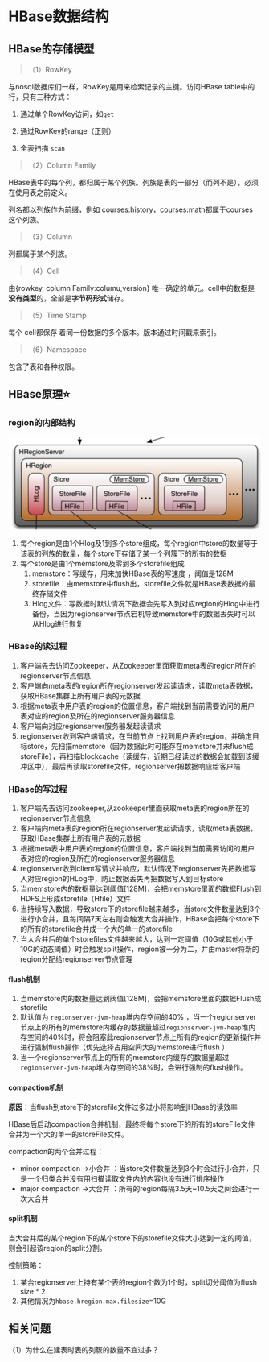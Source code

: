 # HBase数据结构

## HBase的存储模型

> （1）RowKey

与nosql数据库们一样，RowKey是用来检索记录的主键。访问HBase table中的行，只有三种方式：

1. 通过单个RowKey访问，如`get`

2. 通过RowKey的range（正则）

3. 全表扫描 `scan`

> （2）Column Family

HBase表中的每个列，都归属于某个列族。列族是表的一部分（而列不是），必须在使用表之前定义。

列名都以列族作为前缀，例如 courses:history，courses:math都属于courses 这个列族。

> （3）Column

列都属于某个列族。

> （4）Cell

由{rowkey, column Family:columu,version} 唯一确定的单元。cell中的数据是**没有类型**的，全部是**字节码形式**储存。

> （5）Time Stamp

每个 cell都保存 着同一份数据的多个版本。版本通过时间戳来索引。

> （6）Namespace

包含了表和各种权限。

## HBase原理⭐

### region的内部结构 

![内部结构](assets/20190422205029.png)

1. 每个region是由1个Hlog及1到多个store组成，每个region中store的数量等于该表的列族的数量，每个store下存储了某一个列簇下的所有的数据
2. 每个store是由1个memstore及零到多个storefile组成
   1. memstore：写缓存，用来加快HBase表的写速度 ，阈值是128M
   2. storefile：由memstore中flush出，storefile文件就是HBase表数据的最终存储文件 
   3. Hlog文件：写数据时默认情况下数据会先写入到对应region的Hlog中进行备份，当因为regionserver节点宕机导致memstore中的数据丢失时可以从Hlog进行恢复

### HBase的读过程

1. 客户端先去访问Zookeeper，从Zookeeper里面获取meta表的region所在的regionserver节点信息
2. 客户端向meta表的region所在regionserver发起读请求，读取meta表数据，获取HBase集群上所有用户表的元数据
3. 根据meta表中用户表的region的位置信息，客户端找到当前需要访问的用户表对应的region及所在的regionserver服务器信息
4. 客户端向对应regionserver服务器发起读请求
5. regionserver收到客户端请求，在当前节点上找到用户表的region，并确定目标store，先扫描memstore（因为数据此时可能存在memstore并未flush成storeFile），再扫描blockcache（读缓存，近期已经读过的数据会加载到该缓冲区中），最后再读取storefile文件，regionserver把数据响应给客户端

### HBase的写过程

1. 客户端先去访问zookeeper,从zookeeper里面获取meta表的region所在的regionserver节点信息
2. 客户端向meta表的region所在regionserver发起读请求，读取meta表数据，获取HBase集群上所有用户表的元数据
3. 根据meta表中用户表的region的位置信息，客户端找到当前需要访问的用户表对应的region及所在的regionserver服务器信息
4. regionserver收到client写请求并响应，默认情况下regionserver先把数据写入对应region的HLog中，防止数据丢失再把数据写入到目标store
5. 当memstore内的数据量达到阈值[128M]，会把memstore里面的数据Flush到HDFS上形成storefile（Hfile）文件
6. 当持续写入数据，导致store下的storefile越来越多，当store文件数量达到3个进行小合并，且每间隔7天左右则会触发大合并操作，HBase会把每个store下的所有的storefile合并成一个大的单一的storefile
7. 当大合并后的单个storefiles文件越来越大，达到一定阈值（10G或其他小于10G的动态阈值）时会触发split操作，region被一分为二，并由master将新的region分配给regionserver节点管理 

#### flush机制

1. 当memstore内的数据量达到阀值[128M]，会把memstore里面的数据Flush成storefile
2. 默认值为 `regionserver-jvm-heap`堆内存空间的40% ，当一个regionserver节点上的所有的memstore内缓存的数据量超过`regionserver-jvm-heap`堆内存空间的40%时，将会阻塞此regionserver节点上所有的region的更新操作并进行强制flush操作（优先选择占用空间大的memstore进行flush ）
3. 当一个regionserver节点上的所有的memstore内缓存的数据量超过`regionserver-jvm-heap`堆内存空间的38%时，会进行强制的flush操作。

#### compaction机制 

**原因**：当flush到store下的storefile文件过多过小将影响到HBase的读效率

HBase后启动compaction合并机制，最终将每个store下的所有的storeFile文件合并为一个大的单一的storeFile文件。

compaction的两个合并过程：

- minor compaction ->小合并 ：当store文件数量达到3个时会进行小合并，只是一个归类合并没有用扫描读取文件内的内容也没有进行排序操作
- major compaction ->大合并 ：所有的region每隔3.5天~10.5天之间会进行一次大合并

#### split机制

当大合并后的某个region下的某个store下的storefile文件大小达到一定的阈值，则会引起该region的split分割。

控制策略：

1. 某台regionserver上持有某个表的region个数为1个时，split切分阈值为flush size * 2
2. 其他情况为`hbase.hregion.max.filesize`=10G 

## 相关问题

（1）为什么在建表时表的列簇的数量不宜过多？